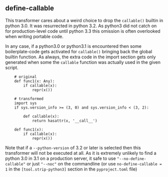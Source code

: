## define-callable

This transformer cares about a weird choice to drop the `callable()` 
builtin in python 3.0. It was resurrected in python 3.2. As python3
did not catch on for production-level code until python 3.3 this
omission is often overlooked when writing portable code.

In any case, if a python3.0 or python3.1 is encountered then some
boilerplate-code gets activated for `callable()` bringing back
the global builtin function. As always, the extra code in the
import section gets only generated when some the `callable` 
function was actually used in the given script.


        # original
        def func1(x: Any):
            if callable(x):
                repr(x())

        # transformed
        import sys
        if sys.version_info >= (3, 0) and sys.version_info < (3, 2):
        
            def callable(x):
                return hasattr(x, '__call__')
        
        def func1(x):
            if callable(x):
                repr(x())

Note that if a `--python-version` of 3.2 or later is selected then
this transformer will not be executed at all. As it is extremely
unlikely to find a python 3.0 in 3.1 on a production server, it
safe to use `"--no-define-callable"` or just `"--noc"` on
the commandline (or use `no-define-callable = 1` in the 
`[tool.strip-python3]` section in the `pyproject.toml` file)


